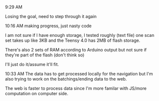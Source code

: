 9:29 AM

Losing the goal, need to step through it again

10:16 AM
making progress, just nasty code

I am not sure if I have enough storage, I tested roughly (text file) one scan set takes up like 3KB and the Teensy 4.0 has 2MB of flash storage.

There's also 2 sets of RAM according to Arduino output but not sure if they're part of the flash (don't think so)

I'll just do it/assume it'll fit.

10:33 AM
The data has to get processed locally for the navigation but I'm also trying to work on the batchings/ending data to the web.

The web is faster to process data since I'm more familar with JS/more computation on computer side.


